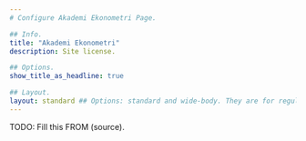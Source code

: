 ```yaml
---
# Configure Akademi Ekonometri Page.

## Info.
title: "Akademi Ekonometri"
description: Site license.

## Options.
show_title_as_headline: true

## Layout.
layout: standard ## Options: standard and wide-body. They are for regular pages.
---
```


TODO: Fill this FROM (source).
